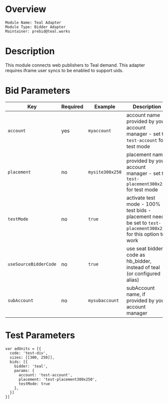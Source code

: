 Overview
========

```
Module Name: Teal Adapter
Module Type: Bidder Adapter
Maintainer: prebid@teal.works
```

Description
===========

This module connects web publishers to Teal demand. This adapter requires iframe user syncs to be enabled to support uids.

# Bid Parameters

| Key | Required | Example | Description |
| --- | -------- | ------- | ----------- |
| `account` | yes | `myaccount` | account name provided by your account manager - set to `test-account` for test mode |
| `placement` | no | `mysite300x250` | placement name provided by your account manager - set to `test-placement300x250` for test mode |
| `testMode` | no | `true` | activate test mode - 100% test bids - placement needs be set to `test-placement300x250` for this option to work |
| `useSourceBidderCode` | no | `true` | use seat bidder code as hb_bidder, instead of teal (or configured alias) |
| `subAccount` | no | `mysubaccount` | subAccount name, if provided by your account manager |

# Test Parameters

```
var adUnits = [{
  code: 'test-div',
  sizes: [[300, 250]],
  bids: [{
    bidder: 'teal',
    params: {
      account: 'test-account',
      placement: 'test-placement300x250',
      testMode: true
    },
  }]
}]
```
